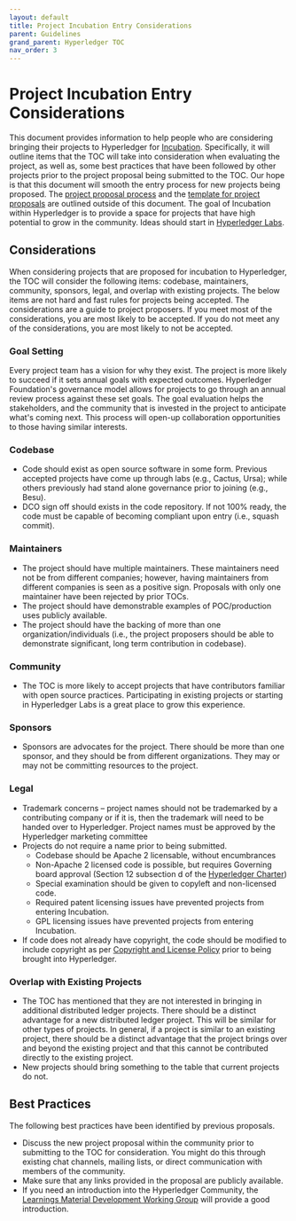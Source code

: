 ```yaml
---
layout: default
title: Project Incubation Entry Considerations
parent: Guidelines
grand_parent: Hyperledger TOC
nav_order: 3
---
```

# Project Incubation Entry Considerations
This document provides information to help people who are considering bringing their projects to Hyperledger for [Incubation](../governing-documents/project-lifecycle.md#incubation). Specifically, it will outline items that the TOC will take into consideration when evaluating the project, as well as, some best practices that have been followed by other projects prior to the project proposal being submitted to the TOC. Our hope is that this document will smooth the entry process for new projects being proposed. The [project proposal process](../governing-documents/project-lifecycle.md#proposal) and the [template for project proposals](https://hyperledger.github.io/hyperledger-hip/) are outlined outside of this document. The goal of Incubation within Hyperledger is to provide a space for projects that have high potential to grow in the community. Ideas should start in [Hyperledger Labs](https://labs.hyperledger.org/).

## Considerations
When considering projects that are proposed for incubation to Hyperledger, the TOC will consider the following items: codebase, maintainers, community, sponsors, legal, and overlap with existing projects. The below items are not hard and fast rules for projects being accepted. The considerations are a guide to project proposers. If you meet most of the considerations, you are most likely to be accepted. If you do not meet any of the considerations, you are most likely to not be accepted.

### Goal Setting
Every project team has a vision for why they exist. The project is more likely to succeed if it sets annual goals with expected outcomes. Hyperledger Foundation's governance model allows for projects to go through an annual review process against these set goals. The goal evaluation helps the stakeholders, and the community that is invested in the project to anticipate what's coming next. This process will open-up collaboration opportunities to those having similar interests.

### Codebase
* Code should exist as open source software in some form. Previous accepted projects have come up through labs (e.g., Cactus, Ursa); while others previously had stand alone governance prior to joining (e.g., Besu).
* DCO sign off should exists in the code repository. If not 100% ready, the code must be capable of becoming compliant upon entry (i.e., squash commit).

### Maintainers
* The project should have multiple maintainers. These maintainers need not be from different companies; however, having maintainers from different companies is seen as a positive sign. Proposals with only one maintainer have been rejected by prior TOCs.
* The project should have demonstrable examples of POC/production uses publicly available.
* The project should have the backing of more than one organization/individuals (i.e., the project proposers should be able to demonstrate significant, long term contribution in codebase).

### Community
* The TOC is more likely to accept projects that have contributors familiar with open source practices. Participating in existing projects or starting in Hyperledger Labs is a great place to grow this experience.

### Sponsors
* Sponsors are advocates for the project. There should be more than one sponsor, and they should be from different organizations. They may or may not be committing resources to the project.

### Legal
* Trademark concerns – project names should not be trademarked by a contributing company or if it is, then the trademark will need to be handed over to Hyperledger. Project names must be approved by the Hyperledger marketing committee
* Projects do not require a name prior to being submitted.
  * Codebase should be Apache 2 licensable, without encumbrances
  * Non-Apache 2 licensed code is possible, but requires Governing board approval (Section 12 subsection d of the [Hyperledger Charter](https://www.hyperledger.org/about/charter))
  * Special examination should be given to copyleft and non-licensed code.
  * Required patent licensing issues have prevented projects from entering Incubation.
  * GPL licensing issues have prevented projects from entering Incubation.
* If code does not already have copyright, the code should be modified to include copyright as per [Copyright and License Policy](https://wiki.hyperledger.org/display/TSC/Copyright+and+License+Policy) prior to being brought into Hyperledger.

### Overlap with Existing Projects
* The TOC has mentioned that they are not interested in bringing in additional distributed ledger projects. There should be a distinct advantage for a new distributed ledger project. This will be similar for other types of projects. In general, if a project is similar to an existing project, there should be a distinct advantage that the project brings over and beyond the existing project and that this cannot be contributed directly to the existing project.
* New projects should bring something to the table that current projects do not.  

## Best Practices
The following best practices have been identified by previous proposals.

* Discuss the new project proposal within the community prior to submitting to the TOC for consideration. You might do this through existing chat channels, mailing lists, or direct communication with members of the community.
* Make sure that any links provided in the proposal are publicly available.
* If you need an introduction into the Hyperledger Community, the [Learnings Material Development Working Group](https://wiki.hyperledger.org/display/LMDWG) will provide a good introduction.
